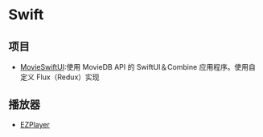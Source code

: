# Swift


## 项目
- [MovieSwiftUI](https://github.com/Dimillian/MovieSwiftUI):使用 MovieDB API 的 SwiftUI＆Combine 应用程序。使用自定义 Flux（Redux）实现

## 播放器
- [EZPlayer](https://github.com/easyui/EZPlayer)






